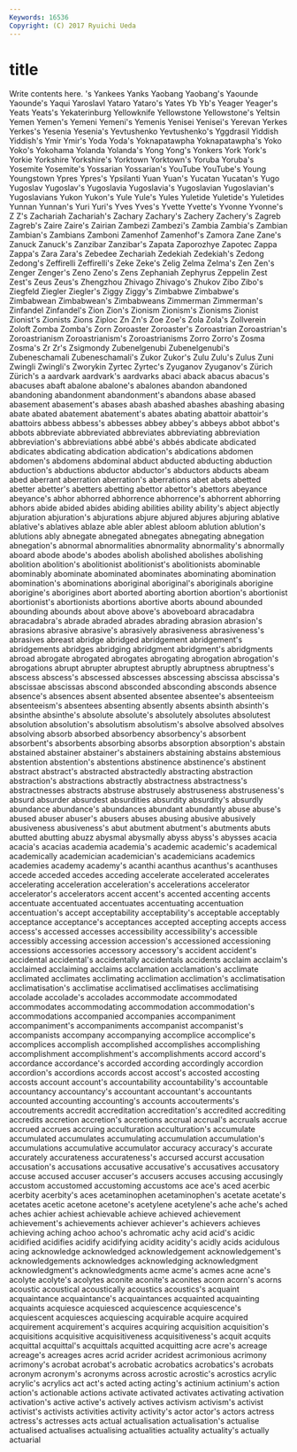 ```yaml
---
Keywords: 16536 
Copyright: (C) 2017 Ryuichi Ueda
---
```


# title

Write contents here.
's Yankees Yanks Yaobang Yaobang's Yaounde Yaounde's Yaqui Yaroslavl
Yataro Yataro's Yates Yb Yb's Yeager Yeager's Yeats Yeats's Yekaterinburg
Yellowknife Yellowstone Yellowstone's Yeltsin Yemen Yemen's Yemeni Yemeni's Yemenis Yenisei
Yenisei's Yerevan Yerkes Yerkes's Yesenia Yesenia's Yevtushenko Yevtushenko's Yggdrasil Yiddish
Yiddish's Ymir Ymir's Yoda Yoda's Yoknapatawpha Yoknapatawpha's Yoko Yoko's Yokohama
Yolanda Yolanda's Yong Yong's Yonkers York York's Yorkie Yorkshire Yorkshire's
Yorktown Yorktown's Yoruba Yoruba's Yosemite Yosemite's Yossarian Yossarian's YouTube YouTube's
Young Youngstown Ypres Ypres's Ypsilanti Yuan Yuan's Yucatan Yucatan's Yugo
Yugoslav Yugoslav's Yugoslavia Yugoslavia's Yugoslavian Yugoslavian's Yugoslavians Yukon Yukon's Yule
Yule's Yules Yuletide Yuletide's Yuletides Yunnan Yunnan's Yuri Yuri's Yves
Yves's Yvette Yvette's Yvonne Yvonne's Z Z's Zachariah Zachariah's Zachary
Zachary's Zachery Zachery's Zagreb Zagreb's Zaire Zaire's Zairian Zambezi Zambezi's
Zambia Zambia's Zambian Zambian's Zambians Zamboni Zamenhof Zamenhof's Zamora Zane
Zane's Zanuck Zanuck's Zanzibar Zanzibar's Zapata Zaporozhye Zapotec Zappa Zappa's
Zara Zara's Zebedee Zechariah Zedekiah Zedekiah's Zedong Zedong's Zeffirelli Zeffirelli's
Zeke Zeke's Zelig Zelma Zelma's Zen Zen's Zenger Zenger's Zeno
Zeno's Zens Zephaniah Zephyrus Zeppelin Zest Zest's Zeus Zeus's Zhengzhou
Zhivago Zhivago's Zhukov Zibo Zibo's Ziegfeld Ziegler Ziegler's Ziggy Ziggy's
Zimbabwe Zimbabwe's Zimbabwean Zimbabwean's Zimbabweans Zimmerman Zimmerman's Zinfandel Zinfandel's Zion
Zion's Zionism Zionism's Zionisms Zionist Zionist's Zionists Zions Ziploc Zn
Zn's Zoe Zoe's Zola Zola's Zollverein Zoloft Zomba Zomba's Zorn
Zoroaster Zoroaster's Zoroastrian Zoroastrian's Zoroastrianism Zoroastrianism's Zoroastrianisms Zorro Zorro's Zosma
Zosma's Zr Zr's Zsigmondy Zubenelgenubi Zubenelgenubi's Zubeneschamali Zubeneschamali's Zukor Zukor's
Zulu Zulu's Zulus Zuni Zwingli Zwingli's Zworykin Zyrtec Zyrtec's Zyuganov
Zyuganov's Zürich Zürich's a aardvark aardvark's aardvarks abaci aback abacus
abacus's abacuses abaft abalone abalone's abalones abandon abandoned abandoning abandonment
abandonment's abandons abase abased abasement abasement's abases abash abashed abashes
abashing abasing abate abated abatement abatement's abates abating abattoir abattoir's
abattoirs abbess abbess's abbesses abbey abbey's abbeys abbot abbot's abbots
abbreviate abbreviated abbreviates abbreviating abbreviation abbreviation's abbreviations abbé abbé's abbés
abdicate abdicated abdicates abdicating abdication abdication's abdications abdomen abdomen's abdomens
abdominal abduct abducted abducting abduction abduction's abductions abductor abductor's abductors
abducts abeam abed aberrant aberration aberration's aberrations abet abets abetted
abetter abetter's abetters abetting abettor abettor's abettors abeyance abeyance's abhor
abhorred abhorrence abhorrence's abhorrent abhorring abhors abide abided abides abiding
abilities ability ability's abject abjectly abjuration abjuration's abjurations abjure abjured
abjures abjuring ablative ablative's ablatives ablaze able abler ablest abloom
ablution ablution's ablutions ably abnegate abnegated abnegates abnegating abnegation abnegation's
abnormal abnormalities abnormality abnormality's abnormally aboard abode abode's abodes abolish
abolished abolishes abolishing abolition abolition's abolitionist abolitionist's abolitionists abominable abominably
abominate abominated abominates abominating abomination abomination's abominations aboriginal aboriginal's aboriginals
aborigine aborigine's aborigines abort aborted aborting abortion abortion's abortionist abortionist's
abortionists abortions abortive aborts abound abounded abounding abounds about above
above's aboveboard abracadabra abracadabra's abrade abraded abrades abrading abrasion abrasion's
abrasions abrasive abrasive's abrasively abrasiveness abrasiveness's abrasives abreast abridge abridged
abridgement abridgement's abridgements abridges abridging abridgment abridgment's abridgments abroad abrogate
abrogated abrogates abrogating abrogation abrogation's abrogations abrupt abrupter abruptest abruptly
abruptness abruptness's abscess abscess's abscessed abscesses abscessing abscissa abscissa's abscissae
abscissas abscond absconded absconding absconds absence absence's absences absent absented
absentee absentee's absenteeism absenteeism's absentees absenting absently absents absinth absinth's
absinthe absinthe's absolute absolute's absolutely absolutes absolutest absolution absolution's absolutism
absolutism's absolve absolved absolves absolving absorb absorbed absorbency absorbency's absorbent
absorbent's absorbents absorbing absorbs absorption absorption's abstain abstained abstainer abstainer's
abstainers abstaining abstains abstemious abstention abstention's abstentions abstinence abstinence's abstinent
abstract abstract's abstracted abstractedly abstracting abstraction abstraction's abstractions abstractly abstractness
abstractness's abstractnesses abstracts abstruse abstrusely abstruseness abstruseness's absurd absurder absurdest
absurdities absurdity absurdity's absurdly abundance abundance's abundances abundant abundantly abuse
abuse's abused abuser abuser's abusers abuses abusing abusive abusively abusiveness
abusiveness's abut abutment abutment's abutments abuts abutted abutting abuzz abysmal
abysmally abyss abyss's abysses acacia acacia's acacias academia academia's academic
academic's academical academically academician academician's academicians academics academies academy academy's
acanthi acanthus acanthus's acanthuses accede acceded accedes acceding accelerate accelerated
accelerates accelerating acceleration acceleration's accelerations accelerator accelerator's accelerators accent accent's
accented accenting accents accentuate accentuated accentuates accentuating accentuation accentuation's accept
acceptability acceptability's acceptable acceptably acceptance acceptance's acceptances accepted accepting accepts
access access's accessed accesses accessibility accessibility's accessible accessibly accessing accession
accession's accessioned accessioning accessions accessories accessory accessory's accident accident's accidental
accidental's accidentally accidentals accidents acclaim acclaim's acclaimed acclaiming acclaims acclamation
acclamation's acclimate acclimated acclimates acclimating acclimation acclimation's acclimatisation acclimatisation's acclimatise
acclimatised acclimatises acclimatising accolade accolade's accolades accommodate accommodated accommodates accommodating
accommodation accommodation's accommodations accompanied accompanies accompaniment accompaniment's accompaniments accompanist accompanist's
accompanists accompany accompanying accomplice accomplice's accomplices accomplish accomplished accomplishes accomplishing
accomplishment accomplishment's accomplishments accord accord's accordance accordance's accorded according accordingly
accordion accordion's accordions accords accost accost's accosted accosting accosts account
account's accountability accountability's accountable accountancy accountancy's accountant accountant's accountants accounted
accounting accounting's accounts accouterments's accoutrements accredit accreditation accreditation's accredited accrediting
accredits accretion accretion's accretions accrual accrual's accruals accrue accrued accrues
accruing acculturation acculturation's accumulate accumulated accumulates accumulating accumulation accumulation's accumulations
accumulative accumulator accuracy accuracy's accurate accurately accurateness accurateness's accursed accurst
accusation accusation's accusations accusative accusative's accusatives accusatory accuse accused accuser
accuser's accusers accuses accusing accusingly accustom accustomed accustoming accustoms ace
ace's aced acerbic acerbity acerbity's aces acetaminophen acetaminophen's acetate acetate's
acetates acetic acetone acetone's acetylene acetylene's ache ache's ached aches
achier achiest achievable achieve achieved achievement achievement's achievements achiever achiever's
achievers achieves achieving aching achoo achoo's achromatic achy acid acid's
acidic acidified acidifies acidify acidifying acidity acidity's acidly acids acidulous
acing acknowledge acknowledged acknowledgement acknowledgement's acknowledgements acknowledges acknowledging acknowledgment acknowledgment's
acknowledgments acme acme's acmes acne acne's acolyte acolyte's acolytes aconite
aconite's aconites acorn acorn's acorns acoustic acoustical acoustically acoustics acoustics's
acquaint acquaintance acquaintance's acquaintances acquainted acquainting acquaints acquiesce acquiesced acquiescence
acquiescence's acquiescent acquiesces acquiescing acquirable acquire acquired acquirement acquirement's acquires
acquiring acquisition acquisition's acquisitions acquisitive acquisitiveness acquisitiveness's acquit acquits acquittal
acquittal's acquittals acquitted acquitting acre acre's acreage acreage's acreages acres
acrid acrider acridest acrimonious acrimony acrimony's acrobat acrobat's acrobatic acrobatics
acrobatics's acrobats acronym acronym's acronyms across acrostic acrostic's acrostics acrylic
acrylic's acrylics act act's acted acting acting's actinium actinium's action
action's actionable actions activate activated activates activating activation activation's active
active's actively actives activism activism's activist activist's activists activities activity
activity's actor actor's actors actress actress's actresses acts actual actualisation
actualisation's actualise actualised actualises actualising actualities actuality actuality's actually actuarial
